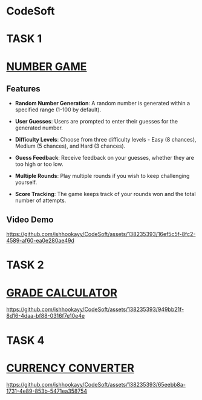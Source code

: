 # CodeSoft
# TASK 1
# [NUMBER GAME](https://github.com/ishhookayy/CodeSoft/tree/main/CodeSoft/NUmberGame)
## Features

- **Random Number Generation**: A random number is generated within a specified range (1-100 by default).

- **User Guesses**: Users are prompted to enter their guesses for the generated number.

- **Difficulty Levels**: Choose from three difficulty levels - Easy (8 chances), Medium (5 chances), and Hard (3 chances).

- **Guess Feedback**: Receive feedback on your guesses, whether they are too high or too low.

- **Multiple Rounds**: Play multiple rounds if you wish to keep challenging yourself.

- **Score Tracking**: The game keeps track of your rounds won and the total number of attempts.
## Video Demo
https://github.com/ishhookayy/CodeSoft/assets/138235393/16ef5c5f-8fc2-4589-af60-ea0e280ae49d

# TASK 2
# [GRADE CALCULATOR](https://github.com/ishhookayy/CodeSoft/tree/main/CodeSoft/StudentGradeCalculator)
https://github.com/ishhookayy/CodeSoft/assets/138235393/949bb21f-8d16-4daa-bf88-0316f7e10e4e

# TASK 4
# [CURRENCY CONVERTER](https://github.com/ishhookayy/CodeSoft/tree/main/CodeSoft/CurrencyConverter)
https://github.com/ishhookayy/CodeSoft/assets/138235393/65eebb8a-1731-4e89-853b-5471ea358754
